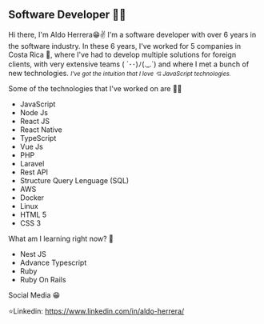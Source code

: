 <h2>Software Developer 🐱‍👤</h2>
Hi there, I'm Aldo Herrera😁✌ I'm a software developer with over 6 years in the software industry.
In these 6 years, I've worked for 5 companies in Costa Rica 🌋, where I've had to develop multiple solutions for foreign clients, with very extensive teams ( ´･･)ﾉ(._.`)
and where I met a bunch of new technologies. <small><i>I've got the intuition that I love 💘 JavaScript technologies.</i></small>

Some of the technologies that I've worked on are 👨‍💻

 <ul>
  <li>JavaScript </li>
  <li>Node Js</li>  
  <li>React JS </li>  
  <li>React Native</li>  
  <li>TypeScript</li>  
  <li>Vue Js</li>  
  <li>PHP</li>  
  <li>Laravel</li>
  <li>Rest API</li>
  <li>Structure Query Lenguage (SQL)</li>  
  <li>AWS</li>
  <li>Docker</li>
  <li>Linux</li>
  <li>HTML 5</li>
  <li>CSS 3</li>
 </ul>
 
 What am I learning right now? 🌱
 
 <ul>
  <li>Nest JS</li>
  <li>Advance Typescript</li>
  <li>Ruby</li>
  <li>Ruby On Rails </li>
 </ul>
 
 Social Media 😁

⭐Linkedin: https://www.linkedin.com/in/aldo-herrera/
